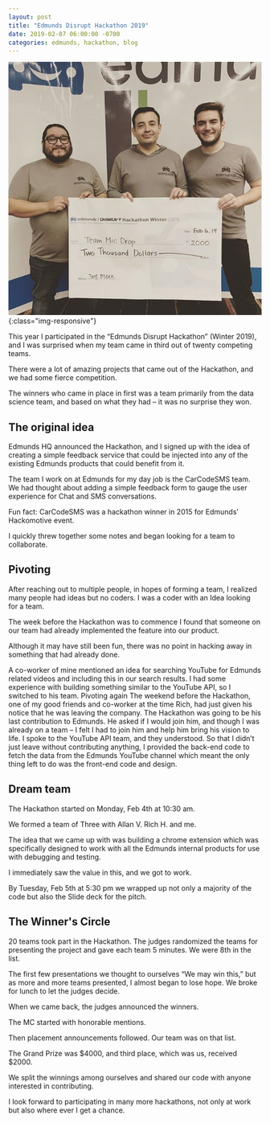 ```yaml
---
layout: post
title: "Edmunds Disrupt Hackathon 2019"
date: 2019-02-07 06:00:00 -0700
categories: edmunds, hackathon, blog
---
```

![Hackathon winners](/assets/img/hackathon_winners.jpg){:class="img-responsive"}

This year I participated in the “Edmunds Disrupt Hackathon” (Winter 2019), and I was surprised when my team came in
third out of twenty competing teams.

There were a lot of amazing projects that came out of the Hackathon, and we had some fierce competition.

The winners who came in place in first was a team primarily from the data science team, and based on what they had – it
was no surprise they won.

## The original idea

Edmunds HQ announced the Hackathon, and I signed up with the idea of creating a simple feedback service that could be
injected into any of the existing Edmunds products that could benefit from it.

The team I work on at Edmunds for my day job is the CarCodeSMS team. We had thought about adding a simple feedback form
to gauge the user experience for Chat and SMS conversations.

Fun fact: CarCodeSMS was a hackathon winner in 2015 for Edmunds’ Hackomotive event.

I quickly threw together some notes and began looking for a team to collaborate.

## Pivoting

After reaching out to multiple people, in hopes of forming a team, I realized many people had ideas but no coders. I was
a coder with an Idea looking for a team.

The week before the Hackathon was to commence I found that someone on our team had already implemented the feature into
our product.

Although it may have still been fun, there was no point in hacking away in something that had already done.

A co-worker of mine mentioned an idea for searching YouTube for Edmunds related videos and including this in our search
results. I had some experience with building something similar to the YouTube API, so I switched to his team. Pivoting
again The weekend before the Hackathon, one of my good friends and co-worker at the time Rich, had just given his notice
that he was leaving the company. The Hackathon was going to be his last contribution to Edmunds. He asked if I would
join him, and though I was already on a team – I felt I had to join him and help him bring his vision to life. I spoke to the YouTube API team, and they understood. So that I didn’t just leave without contributing anything, I provided the back-end code to fetch the data from the Edmunds YouTube channel which meant the only thing left to do was the front-end code and design.

## Dream team

The Hackathon started on Monday, Feb 4th at 10:30 am.

We formed a team of Three with Allan V. Rich H. and me.

The idea that we came up with was building a chrome extension which was specifically designed to work with all the
Edmunds internal products for use with debugging and testing.

I immediately saw the value in this, and we got to work.

By Tuesday, Feb 5th at 5:30 pm we wrapped up not only a majority of the code but also the Slide deck for the pitch.

## The Winner's Circle

20 teams took part in the Hackathon. The judges randomized the teams for presenting the project and gave each team 5
minutes. We were 8th in the list.

The first few presentations we thought to ourselves “We may win this,” but as more and more teams presented, I almost
began to lose hope. We broke for lunch to let the judges decide.

When we came back, the judges announced the winners.

The MC started with honorable mentions.

Then placement announcements followed. Our team was on that list.

The Grand Prize was $4000, and third place, which was us, received $2000.

We split the winnings among ourselves and shared our code with anyone interested in contributing.

I look forward to participating in many more hackathons, not only at work but also where ever I get a chance.